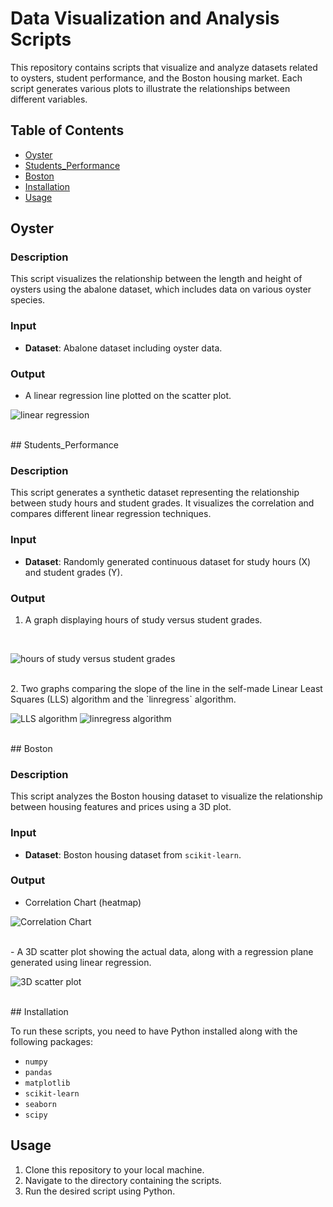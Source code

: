 # Data Visualization and Analysis Scripts

This repository contains scripts that visualize and analyze datasets related to oysters, student performance, and the Boston housing market. Each script generates various plots to illustrate the relationships between different variables.

## Table of Contents
- [Oyster](#oyster)
- [Students_Performance](#students_performance)
- [Boston](#boston)
- [Installation](#installation)
- [Usage](#usage)

## Oyster

### Description
This script visualizes the relationship between the length and height of oysters using the abalone dataset, which includes data on various oyster species.

### Input
- **Dataset**: Abalone dataset including oyster data.

### Output
- A linear regression line plotted on the scatter plot.
  <br/>
  
![linear regression](https://github.com/negarslh97/Machine-Learning/blob/main/6.4.Assignment/Oyster/output/output.png)

<br/>
## Students_Performance

### Description
This script generates a synthetic dataset representing the relationship between study hours and student grades. It visualizes the correlation and compares different linear regression techniques.

### Input
- **Dataset**: Randomly generated continuous dataset for study hours (X) and student grades (Y).

### Output
1. A graph displaying hours of study versus student grades.
<br/>

![hours of study versus student grades](https://github.com/negarslh97/Machine-Learning/blob/main/6.4.Assignment/Students_Performance/output/output1.png)

<br/>
2. Two graphs comparing the slope of the line in the self-made Linear Least Squares (LLS) algorithm and the `linregress` algorithm.
<br/>

![LLS algorithm](https://github.com/negarslh97/Machine-Learning/blob/main/6.4.Assignment/Students_Performance/output/output2.png)
![linregress algorithm](https://github.com/negarslh97/Machine-Learning/blob/main/6.4.Assignment/Students_Performance/output/output3.png)

<br/>
## Boston

### Description
This script analyzes the Boston housing dataset to visualize the relationship between housing features and prices using a 3D plot.

### Input
- **Dataset**: Boston housing dataset from `scikit-learn`.

### Output
- Correlation Chart (heatmap)
  <br/>
  
![Correlation Chart](https://github.com/negarslh97/Machine-Learning/blob/main/6.4.Assignment/Boston/output/output1.png)

<br/>
- A 3D scatter plot showing the actual data, along with a regression plane generated using linear regression.
<br/>

![3D scatter plot](https://github.com/negarslh97/Machine-Learning/blob/main/6.4.Assignment/Boston/output/output2.png)

<br/>
## Installation

To run these scripts, you need to have Python installed along with the following packages:
- `numpy`
- `pandas`
- `matplotlib`
- `scikit-learn`
- `seaborn`
- `scipy`

## Usage

1. Clone this repository to your local machine.
2. Navigate to the directory containing the scripts.
3. Run the desired script using Python.
